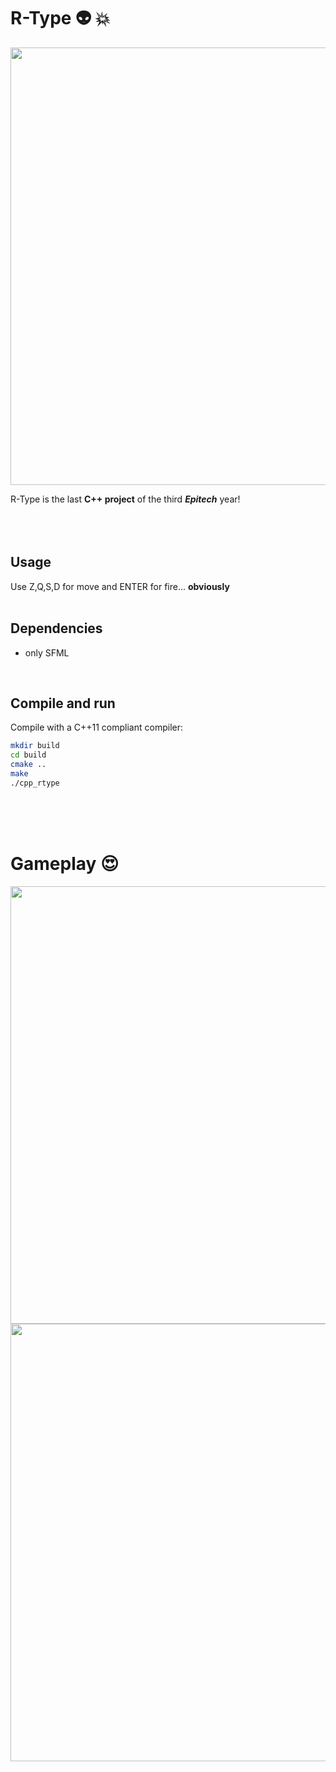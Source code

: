# R-Type :alien: :collision:
<img src="https://user-images.githubusercontent.com/37185476/55369404-b95bcd00-54f6-11e9-9c87-5cec50dae2a6.gif" width="700">

R-Type is the last **C++ project** of the third **_Epitech_** year!
<br>
<br>
<br>
<br>



## Usage

Use Z,Q,S,D for move and ENTER for fire... **obviously**
<br>
<br>


## Dependencies

* only SFML
<br>

## Compile and run

Compile with a C++11 compliant compiler:
```sh
mkdir build
cd build
cmake ..
make
./cpp_rtype
```
<br>
<br>
<br>


# Gameplay :heart_eyes:
<img src="https://user-images.githubusercontent.com/37185476/55369438-d98b8c00-54f6-11e9-8314-250069f932e5.gif" width="700">
<img src="https://user-images.githubusercontent.com/37185476/55369468-f922b480-54f6-11e9-9508-af881367e976.gif" width="700">
